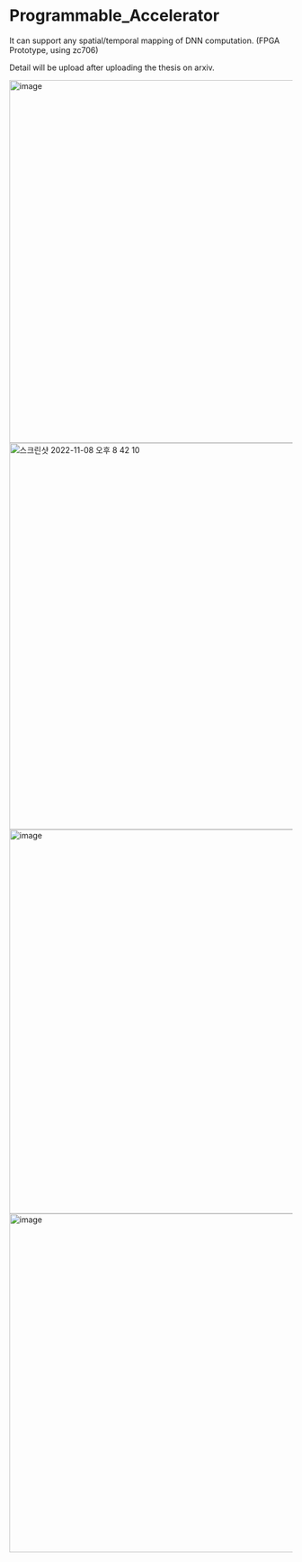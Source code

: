 # Programmable_Accelerator
It can support any spatial/temporal mapping of DNN computation. (FPGA Prototype, using zc706)

Detail will be upload after uploading the thesis on arxiv.


<img width="646" alt="image" src="https://user-images.githubusercontent.com/43400865/200553158-57dac871-3924-4cd2-9af5-cd692210b8e0.png">

<img width="688" alt="스크린샷 2022-11-08 오후 8 42 10" src="https://user-images.githubusercontent.com/43400865/200555350-5a58d679-4611-497f-9a94-0df6d074accf.png">


<img width="684" alt="image" src="https://user-images.githubusercontent.com/43400865/200554062-b7c269ec-e781-4f02-8b2f-047f5d62b400.png">

<img width="603" alt="image" src="https://user-images.githubusercontent.com/43400865/200554615-e5a50523-a600-4d85-843d-3609e5842811.png">
